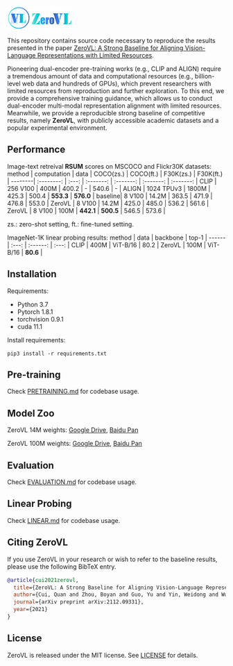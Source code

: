 <img src="./docs/logo.svg" width="150" >

This repository contains source code necessary to reproduce the results presented in the paper [ZeroVL: A Strong Baseline for Aligning Vision-Language Representations with Limited Resources](https://arxiv.org/abs/2112.09331).

Pioneering dual-encoder pre-training works (e.g., CLIP and ALIGN) require a tremendous amount of data and computational resources (e.g., billion-level web data and hundreds of GPUs), which prevent researchers with limited resources from reproduction and further exploration. 
To this end, we provide a comprehensive training guidance, which allows us to conduct dual-encoder multi-modal representation alignment with limited resources. Meanwhile, we provide a reproducible strong baseline of competitive results, namely **ZeroVL**, with publicly accessible academic datasets and a popular experimental environment. 

## Performance
Image-text retreival **RSUM** scores on MSCOCO and Flickr30K datasets:
method  | computation | data  | COCO(zs.) | COCO(ft.) | F30K(zs.) | F30K(ft.) |
--------| :--------:  | :---: | :-------: | :-------: | :-------: | :-------: |
CLIP	  | 256 V100    | 400M  | 400.2     | -         | 540.6     | -         |
ALIGN	  | 1024 TPUv3  | 1800M | 425.3     | 500.4     | **553.3** | **576.0** |
baseline| 8 V100      | 14.2M | 363.5     | 471.9     | 476.8     | 553.0     |
ZeroVL	| 8 V100      | 14.2M | 425.0     | 485.0     | 536.2     | 561.6     |
ZeroVL	| 8 V100      | 100M  | **442.1** | **500.5** | 546.5     | 573.6     |

zs.: zero-shot setting, ft.: fine-tuned setting.

ImageNet-1K linear probing results:
method  | data  | backbone  | top-1     |
------  | :---: | :------:  | :---:     |
CLIP    | 400M  | ViT-B/16  | 80.2      |
ZeroVL  | 100M  | ViT-B/16  | **80.6**  |

## Installation
Requirements:
- Python 3.7
- Pytorch 1.8.1
- torchvision 0.9.1
- cuda 11.1
  
Install requirements:
```
pip3 install -r requirements.txt
```

## Pre-training
Check [PRETRAINING.md](PRETRAINING.md) for codebase usage.

## Model Zoo
ZeroVL 14M weights: [Google Drive](https://drive.google.com/file/d/1Pb5o7EJTCXJyn0vIOE1vdGnJ4l_4mfG2/view?usp=sharing), [Baidu Pan](https://pan.baidu.com/s/1D5RKc2UVhK1y4xGRdIvQeA?pwd=himv)

ZeroVL 100M weights: [Google Drive](https://drive.google.com/file/d/1tkAp3ENPsFMeaW8nbk9bu1zFO-YfhjH5/view?usp=sharing), [Baidu Pan](https://pan.baidu.com/s/1FRsYJIRdP54D6L2veaIDYw?pwd=s42h)

## Evaluation
Check [EVALUATION.md](EVALUATION.md) for codebase usage.

## Linear Probing
Check [LINEAR.md](LINEAR.md) for codebase usage.

## Citing ZeroVL
If you use ZeroVL in your research or wish to refer to the baseline results, please use the following BibTeX entry.
```BibTeX
@article{cui2021zerovl,
  title={ZeroVL: A Strong Baseline for Aligning Vision-Language Representations with Limited Resources},
  author={Cui, Quan and Zhou, Boyan and Guo, Yu and Yin, Weidong and Wu, Hao and Yoshie, Osamu},
  journal={arXiv preprint arXiv:2112.09331},
  year={2021}
}
```

## License
ZeroVL is released under the MIT license. See [LICENSE](LICENSE) for details. 
